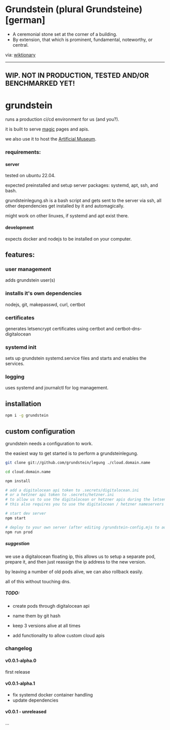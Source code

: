 # Grundstein (plural Grundsteine) [german]

* A ceremonial stone set at the corner of a building.
* By extension, that which is prominent, fundamental, noteworthy, or central.

via: [wiktionary](https://en.wiktionary.org/wiki/Grundstein)

--------------------------------------------------

## WIP. NOT IN PRODUCTION, TESTED AND/OR BENCHMARKED YET!

# grundstein

runs a production ci/cd environment for us (and you?).

it is built to serve [magic](https://github.com/magic) pages and apis.

we also use it to host the [Artificial Museum](https://artificialmuseum.com).

### requirements:

#### server

tested on ubuntu 22.04.

expected preinstalled and setup server packages: systemd, apt, ssh, and bash.

grundsteinlegung.sh is a bash script and gets sent to the server via ssh,
all other dependencies get installed by it and automagically.

might work on other linuxes, if systemd and apt exist there.

#### development

expects docker and nodejs to be installed on your computer.

## features:

### user management

adds grundstein user(s)

### installs it's own dependencies

nodejs, git, makepasswd, curl, certbot

### certificates

generates letsencrypt certificates using certbot and certbot-dns-digitalocean

### systemd init

sets up grundstein systemd.service files and starts and enables the services.

### logging

uses systemd and journalctl for log management.

## installation

```bash
npm i -g grundstein
```

## custom configuration

grundstein needs a configuration to work.

the easiest way to get started is to perform a grundsteinlegung.

```bash
git clone git://github.com/grundstein/legung ./cloud.domain.name

cd cloud.domain.name

npm install

# add a digitalocean api token to .secrets/digitalocean.ini
# or a hetzner api token to .secrets/hetzner.ini
# to allow us to use the digitalocean or hetzner apis during the letsencrypt certificate generation step.
# this also requires you to use the digitalocean / hetzner nameservers for your domain!

# start dev server
npm start

# deploy to your own server (after editing /grundstein-config.mjs to add your ip)
npm run prod

```

##### suggestion

we use a digitalocean floating ip, this allows us to setup a separate pod,
prepare it, and then just reassign the ip address to the new version.

by leaving a number of old pods alive, we can also rollback easily.

all of this without touching dns.

##### TODO:

* create pods through digitalocean api

* name them by git hash

* keep 3 versions alive at all times

* add functionality to allow custom cloud apis

### changelog

#### v0.0.1-alpha.0
first release

#### v0.0.1-alpha.1
* fix systemd docker container handling
* update dependencies

#### v0.0.1 - unreleased
...

